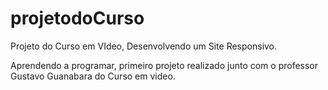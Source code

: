 # projetodoCurso
 Projeto do Curso em VIdeo, Desenvolvendo um Site Responsivo.

Aprendendo a programar, primeiro projeto realizado junto com o professor Gustavo Guanabara do Curso em video.
